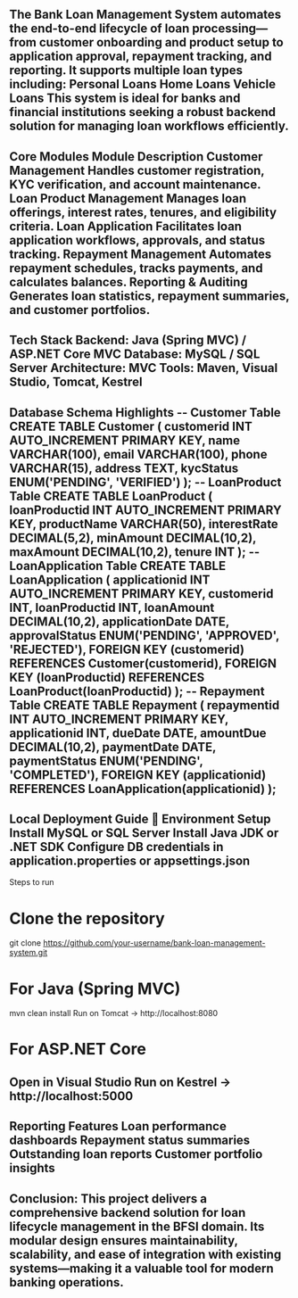 The Bank Loan Management System automates the end-to-end lifecycle of loan processing—from customer onboarding and product setup to application approval, repayment tracking, and reporting.
It supports multiple loan types including:
Personal Loans
Home Loans
Vehicle Loans
This system is ideal for banks and financial institutions seeking a robust backend solution for managing loan workflows efficiently.
--------------------------------------------------------------------------------------------------------------------------------------------------------------------------
Core Modules
Module	Description
Customer Management	Handles customer registration, KYC verification, and account maintenance.
Loan Product Management	Manages loan offerings, interest rates, tenures, and eligibility criteria.
Loan Application	Facilitates loan application workflows, approvals, and status tracking.
Repayment Management	Automates repayment schedules, tracks payments, and calculates balances.
Reporting & Auditing	Generates loan statistics, repayment summaries, and customer portfolios.
-------------------------------------------------------------------------------------------------------------------------------------------------------------------------
Tech Stack
Backend: Java (Spring MVC) / ASP.NET Core MVC
Database: MySQL / SQL Server
Architecture: MVC
Tools: Maven, Visual Studio, Tomcat, Kestrel
-------------------------------------------------------------------------------------------------------------------------------------------------------------------------

Database Schema Highlights
-- Customer Table
CREATE TABLE Customer (
  customerid INT AUTO_INCREMENT PRIMARY KEY,
  name VARCHAR(100),
  email VARCHAR(100),
  phone VARCHAR(15),
  address TEXT,
  kycStatus ENUM('PENDING', 'VERIFIED')
);
-- LoanProduct Table
CREATE TABLE LoanProduct (
  loanProductid INT AUTO_INCREMENT PRIMARY KEY,
  productName VARCHAR(50),
  interestRate DECIMAL(5,2),
  minAmount DECIMAL(10,2),
  maxAmount DECIMAL(10,2),
  tenure INT
);
-- LoanApplication Table
CREATE TABLE LoanApplication (
  applicationid INT AUTO_INCREMENT PRIMARY KEY,
  customerid INT,
  loanProductid INT,
  loanAmount DECIMAL(10,2),
  applicationDate DATE,
  approvalStatus ENUM('PENDING', 'APPROVED', 'REJECTED'),
  FOREIGN KEY (customerid) REFERENCES Customer(customerid),
  FOREIGN KEY (loanProductid) REFERENCES LoanProduct(loanProductid)
);
-- Repayment Table
CREATE TABLE Repayment (
  repaymentid INT AUTO_INCREMENT PRIMARY KEY,
  applicationid INT,
  dueDate DATE,
  amountDue DECIMAL(10,2),
  paymentDate DATE,
  paymentStatus ENUM('PENDING', 'COMPLETED'),
  FOREIGN KEY (applicationid) REFERENCES LoanApplication(applicationid)
);
---------------------------------------------------------------------------------------------------------------------
Local Deployment Guide
🔧 Environment Setup
Install MySQL or SQL Server
Install Java JDK or .NET SDK
Configure DB credentials in application.properties or appsettings.json
---------------------------------------------------------------------------------------------------------------------
Steps to run 
# Clone the repository
git clone https://github.com/your-username/bank-loan-management-system.git
# For Java (Spring MVC)
mvn clean install
Run on Tomcat → http://localhost:8080
# For ASP.NET Core
Open in Visual Studio
Run on Kestrel → http://localhost:5000
------------------------------------------------------------------------------------------------------------------------
Reporting Features
Loan performance dashboards
Repayment status summaries
Outstanding loan reports
Customer portfolio insights
--------------------------------------------------------------------------------------------------------------------------
Conclusion:
This project delivers a comprehensive backend solution for loan lifecycle management in the BFSI domain. 
Its modular design ensures maintainability, scalability, and ease of integration with existing systems—making it a valuable tool for modern banking operations.
---------------------------------------------------------------------------------------------------------------------------
